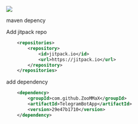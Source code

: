 [![](https://jitpack.io/v/ZooMMaX/TelegramBotApp.svg)](https://jitpack.io/#ZooMMaX/TelegramBotApp)

maven depency

Add jitpack repo

```xml
	<repositories>
		<repository>
		    <id>jitpack.io</id>
		    <url>https://jitpack.io</url>
		</repository>
	</repositories>
```

add dependency

```xml
	<dependency>
	    <groupId>com.github.ZooMMaX</groupId>
	    <artifactId>TelegramBotApp</artifactId>
	    <version>29e47b1710</version>
	</dependency>
```
